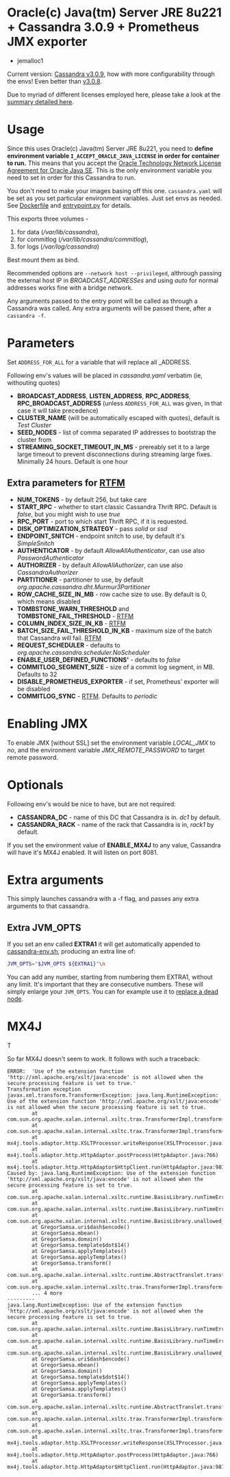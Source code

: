 # Oracle(c) Java(tm) Server JRE 8u221 + Cassandra 3.0.9 + Prometheus JMX exporter
+ jemalloc1
 
Current version: [Cassandra v3.0.9](https://github.com/smok-serwis/cassandra/releases/tag/v3.0.8), how with more configurability through the envs!
Even better than [v3.0.8](https://github.com/smok-serwis/cassandra/releases/tag/v3.0.8).

Due to myriad of different licenses employed here, please take a look at
the [summary detailed here](/LICENSE.md).

# Usage

Since this uses Oracle(c) Java(tm) Server JRE 8u221, you need to **define environment variable `I_ACCEPT_ORACLE_JAVA_LICENSE` in order for container to run.**
This means that you accept the [Oracle Technology Network License Agreement for Oracle Java SE](https://www.oracle.com/downloads/licenses/javase-license1.html).
This is the only environment variable you need to set in order for this Cassandra to run.


You don't need to make your images basing off this one.
`cassandra.yaml` will be set as you set particular environment variables.
Just set envs as needed. See [Dockerfile](/Dockerfile) and [entrypoint.py](/entrypoint.py) for details.

This exports three volumes - 
1. for data (_/var/lib/cassandra_),
2. for commitlog (_/var/lib/cassandra/commitlog_),
3. for logs (_/var/log/cassandra_)

Best mount them as bind.

Recommended options are `--network host --privileged`, althrough passing the external host
IP in _BROADCAST_ADDRESSes_ and using _auto_ for normal addresses works fine with a bridge network.

Any arguments passed to the entry point will be called as through a Cassandra was called. Any extra arguments
will be passed there, after a `cassandra -f`.

# Parameters

Set `ADDRESS_FOR_ALL` for a variable that will replace all _ADDRESS.

Following env's values will be placed in _cassandra.yaml_ verbatim (ie, withouting quotes)
* **BROADCAST_ADDRESS**, **LISTEN_ADDRESS**, **RPC_ADDRESS**, **RPC_BROADCAST_ADDRESS** (unless `ADDRESS_FOR_ALL` was given, in that case it will take precedence)
* **CLUSTER_NAME** (will be automatically escaped with quotes), default is _Test Cluster_
* **SEED_NODES** - list of comma separated IP addresses to bootstrap the cluster from
* **STREAMING_SOCKET_TIMEOUT_IN_MS** - prereably set it to a large large timeout to prevent disconnections during streaming large fixes. Minimally 24 hours. Default is one hour


## Extra parameters for [RTFM](etc/cassandra/cassandra.yaml)

* **NUM_TOKENS** - by default 256, but take care
* **START_RPC** - whether to start classic Cassandra Thrift RPC. Default is _false_, but you might wish to use _true_
* **RPC_PORT** - port to which start Thrift RPC, if it is requested.
* **DISK_OPTIMIZATION_STRATEGY** - pass _solid_ or _ssd_
* **ENDPOINT_SNITCH** - endpoint snitch to use, by default it's _SimpleSnitch_
* **AUTHENTICATOR** - by default _AllowAllAuthenticator_, can use also _PasswordAuthenticator_
* **AUTHORIZER** - by default _AllowAllAuthorizer_, can use also _CassandraAuthorizer_
* **PARTITIONER** - partitioner to use, by default _org.apache.cassandra.dht.Murmur3Partitioner_
* **ROW_CACHE_SIZE_IN_MB** - row cache size to use. By default is 0, which means disabled
* **TOMBSTONE_WARN_THRESHOLD** and **TOMBSTONE_FAIL_THRESHOLD** - [RTFM](etc/cassandra/cassandra.yaml)
* **COLUMN_INDEX_SIZE_IN_KB** - [RTFM](etc/cassandra/cassandra.yaml)
* **BATCH_SIZE_FAIL_THRESHOLD_IN_KB** - maximum size of the batch that Cassandra will fail. [RTFM](etc/cassandra/cassandra.yaml) 
* **REQUEST_SCHEDULER** - defaults to _org.apache.cassandra.scheduler.NoScheduler_
* **ENABLE_USER_DEFINED_FUNCTIONS'** - defaults to _false_
* **COMMITLOG_SEGMENT_SIZE** - size of a commit log segment, in MB. Defaults to 32
* **DISABLE_PROMETHEUS_EXPORTER** - if set, Prometheus' exporter will be disabled
* **COMMITLOG_SYNC** - [RTFM](etc/cassandra/cassandra.yaml). Defaults to _periodic_

# Enabling JMX

To enable JMX [without SSL] set the environment variable _LOCAL_JMX_ to _no_, and the
environment variable _JMX_REMOTE_PASSWORD_ to target remote password.

# Optionals

Following env's would be nice to have, but are not required:

* **CASSANDRA_DC** - name of this DC that Cassandra is in. _dc1_ by default.
* **CASSANDRA_RACK** - name of the rack that Cassandra is in, _rack1_ by default.

If you set the environment value of **ENABLE_MX4J** to any value, Cassandra will have it's MX4J enabled.
It will listen on port 8081.

# Extra arguments
This simply launches cassandra with a -f flag, and passes any extra arguments to that cassandra.

## Extra JVM_OPTS

If you set an env called **EXTRA1** it will get automatically appended to [cassandra-env.sh](/cassandra-env.sh),
producing an extra line of:
```bash
JVM_OPTS="$JVM_OPTS ${EXTRA1}"\n
```
You can add any number, starting from numbering them EXTRA1, without any limit.
It's important that they are consecutive numbers. These will simply enlarge your `JVM_OPTS`. You can for example
use it to [replace a dead node](https://docs.datastax.com/en/archived/cassandra/3.0/cassandra/operations/opsReplaceNode.html).

# MX4J

T

So far MX4J doesn't seem to work. It follows with such a traceback:
```
ERROR:  'Use of the extension function 'http://xml.apache.org/xslt/java:encode' is not allowed when the secure processing feature is set to true.'
Transformation exception
javax.xml.transform.TransformerException: java.lang.RuntimeException: Use of the extension function 'http://xml.apache.org/xslt/java:encode' is not allowed when the secure processing feature is set to true.
        at com.sun.org.apache.xalan.internal.xsltc.trax.TransformerImpl.transform(TransformerImpl.java:737)
        at com.sun.org.apache.xalan.internal.xsltc.trax.TransformerImpl.transform(TransformerImpl.java:343)
        at mx4j.tools.adaptor.http.XSLTProcessor.writeResponse(XSLTProcessor.java:149)
        at mx4j.tools.adaptor.http.HttpAdaptor.postProcess(HttpAdaptor.java:766)
        at mx4j.tools.adaptor.http.HttpAdaptor$HttpClient.run(HttpAdaptor.java:981)
Caused by: java.lang.RuntimeException: Use of the extension function 'http://xml.apache.org/xslt/java:encode' is not allowed when the secure processing feature is set to true.
        at com.sun.org.apache.xalan.internal.xsltc.runtime.BasisLibrary.runTimeError(BasisLibrary.java:1618)
        at com.sun.org.apache.xalan.internal.xsltc.runtime.BasisLibrary.runTimeError(BasisLibrary.java:1622)
        at com.sun.org.apache.xalan.internal.xsltc.runtime.BasisLibrary.unallowed_extension_functionF(BasisLibrary.java:450)
        at GregorSamsa.uri$dash$encode()
        at GregorSamsa.mbean()
        at GregorSamsa.domain()
        at GregorSamsa.template$dot$14()
        at GregorSamsa.applyTemplates()
        at GregorSamsa.applyTemplates()
        at GregorSamsa.transform()
        at com.sun.org.apache.xalan.internal.xsltc.runtime.AbstractTranslet.transform(AbstractTranslet.java:620)
        at com.sun.org.apache.xalan.internal.xsltc.trax.TransformerImpl.transform(TransformerImpl.java:730)
        ... 4 more
---------
java.lang.RuntimeException: Use of the extension function 'http://xml.apache.org/xslt/java:encode' is not allowed when the secure processing feature is set to true.
        at com.sun.org.apache.xalan.internal.xsltc.runtime.BasisLibrary.runTimeError(BasisLibrary.java:1618)
        at com.sun.org.apache.xalan.internal.xsltc.runtime.BasisLibrary.runTimeError(BasisLibrary.java:1622)
        at com.sun.org.apache.xalan.internal.xsltc.runtime.BasisLibrary.unallowed_extension_functionF(BasisLibrary.java:450)
        at GregorSamsa.uri$dash$encode()
        at GregorSamsa.mbean()
        at GregorSamsa.domain()
        at GregorSamsa.template$dot$14()
        at GregorSamsa.applyTemplates()
        at GregorSamsa.applyTemplates()
        at GregorSamsa.transform()
        at com.sun.org.apache.xalan.internal.xsltc.runtime.AbstractTranslet.transform(AbstractTranslet.java:620)
        at com.sun.org.apache.xalan.internal.xsltc.trax.TransformerImpl.transform(TransformerImpl.java:730)
        at com.sun.org.apache.xalan.internal.xsltc.trax.TransformerImpl.transform(TransformerImpl.java:343)
        at mx4j.tools.adaptor.http.XSLTProcessor.writeResponse(XSLTProcessor.java:149)
        at mx4j.tools.adaptor.http.HttpAdaptor.postProcess(HttpAdaptor.java:766)
        at mx4j.tools.adaptor.http.HttpAdaptor$HttpClient.run(HttpAdaptor.java:981)
```